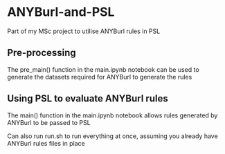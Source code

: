 # ANYBurl-and-PSL
Part of my MSc project to utilise ANYBurl rules in PSL

## Pre-processing
The pre_main() function in the main.ipynb notebook can be used to generate the datasets required for ANYBurl to generate the rules

## Using PSL to evaluate ANYBurl rules
The main() function in the main.ipynb notebook allows rules generated by ANYBurl to be passed to PSL

Can also run run.sh to run everything at once, assuming you already have ANYBurl rules files in place
